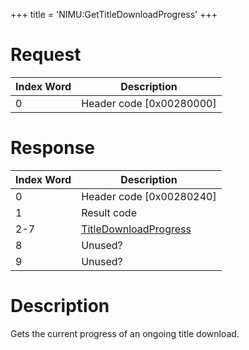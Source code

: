 +++
title = 'NIMU:GetTitleDownloadProgress'
+++

# Request

| Index Word | Description                |
|------------|----------------------------|
| 0          | Header code \[0x00280000\] |

# Response

| Index Word | Description                                                            |
|------------|------------------------------------------------------------------------|
| 0          | Header code \[0x00280240\]                                             |
| 1          | Result code                                                            |
| 2-7        | [TitleDownloadProgress](NIM_Services#TitleDownloadProgress "wikilink") |
| 8          | Unused?                                                                |
| 9          | Unused?                                                                |

# Description

Gets the current progress of an ongoing title download.